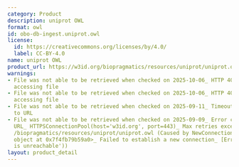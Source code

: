 ```yaml
---
category: Product
description: uniprot OWL
format: owl
id: obo-db-ingest.uniprot.owl
license:
  id: https://creativecommons.org/licenses/by/4.0/
  label: CC-BY-4.0
name: uniprot OWL
product_url: https://w3id.org/biopragmatics/resources/uniprot/uniprot.owl
warnings:
- File was not able to be retrieved when checked on 2025-10-06_ HTTP 404 error when
  accessing file
- File was not able to be retrieved when checked on 2025-10-06_ HTTP 404 error when
  accessing file
- File was not able to be retrieved when checked on 2025-09-11_ Timeout connecting
  to URL
- File was not able to be retrieved when checked on 2025-09-09_ Error connecting to
  URL_ HTTPSConnectionPool(host='w3id.org', port=443)_ Max retries exceeded with url_
  /biopragmatics/resources/uniprot/uniprot.owl (Caused by NewConnectionError('<urllib3.connection.HTTPSConnection
  object at 0x7f4fb79b59a0>_ Failed to establish a new connection_ [Errno 101] Network
  is unreachable'))
layout: product_detail
---
```

